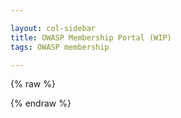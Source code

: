 ```yaml
---

layout: col-sidebar
title: OWASP Membership Portal (WIP)
tags: OWASP membership

---
```


<!-- rebuild 3 -->

<style>
[v-cloak] {display: none}

#member-qr {
  float:right;
  padding: 16px;
}

.label {
  font-weight: bold;
  margin-right: 8px;
}

.info, .multi-info {
  margin-bottom:16px;
  margin-left: 75px;
}

label {
  font-weight: bold;
  margin-right:8px;
}

button {
  margin-right: 16px;
}

.small {
  padding: 2px 8px;
}

.errors {
  padding-bottom: 24px;
  padding-top: 12px;
  border-top: 3px dotted red;
}
.error {
  font-weight:bold;
  color: darkred;
  border-left: 5px solid red;
  padding-left: 8px;
}

.info-section {
  border: 3px solid darkblue;
  border-radius: 8px;
  padding: 8px;
  margin-top: 40px;
}
.section-label {
  margin-top: -20px;
  background: white;
}
</style>

{% raw %}
  <div id="membership-portal-app" style="margin: 0px;" v-cloak>
   <div id='member-qr'>
   </div>
   <div id='errors' v-if='errors.length > 0'>
        <label>Please correct the following:</label>
        <template v-for='err in errors'>
              <template v-for='(value, name) in err'>
                <div class='error'>{{value}}</div>
              </template>
        </template>
   </div>
   <div id='member-not-found' v-if='!member_ready && mode==0 && !loading' >
      No membership was found or your membership has expired.  Please <a href="https://owasp.org/membership/"><button class='cta-button'>Join Us</button></a> <br>
      If you feel this message is in error, contact <a href='mailto:membership@owasp.com'>Member Services</a>
   </div>
   <div id='member-info' class='info-section' v-if='member_ready && mode==0'>
     <h3 class='section-label'>Welcome, {{ membership_data['name'] }}</h3>
     <br>
     <section v-if="membership_data['member_number']">
      <div class='label'>Member Number:</div><div class='info'>{{ membership_data['member_number'].substring(membership_data['member_number'].lastIndexOf('/') + 1) }}</div>
     </section>
     <section v-else>
      <div class='label'>Member Number:</div><div class='info'>Data not found.  Contact <a href='mailto:membership@owasp.com'>Member Services</a></div>
     </section>
     <div class='label'>Membership Type:</div>
     <section id='membership' v-if="membership_data['membership_type']">
        <div class='info'>{{ membership_data['membership_type'] }}</div>
        <div class='label'>Membership End:</div><div class='info'>{{ membership_data['membership_end'] }}</div>
        <div v-if="renewal_near"><a href='https://owasp.org/membership/'><button class='cta-button'>Renew Now</button></a></div>
        <div class='label' v-if="membership_data['membership_recurring']=='yes'">Manage <a href='#'>TODO: Provide link to Recurring Subscription</a></div>
     </section>
     <section v-else>
        <div>No membership data found.</div>
        <a href='https://owasp.org/membership/'><button class='cta-button'>Renew Now</button></a>
     </section>
     <div class='info-section'>
     <h3 class='section-label'>Personal Information</h3>
     <div class='label'>Email:</div>
     <div class='multi-info'>
      <template v-for="item in membership_data['emails']">
          <div class='sub-item'>{{ item['email'] }}</div>
      </template>
      <div class='label'>Address:</div>
      <div class='multi-info'>
        <div class='sub-item'>{{ member_street_address }}</div>
        <div class='sub-item'>{{ member_city_address}}</div>
        <div class='sub-item'>{{ member_state_address}}</div>
        <div class='sub-item'>{{member_postalcode_address}}</div>
        <div class='sub-item'>{{member_country_address}}</div>
      </div>
      <div class='label'>Phone:</div>
      <div class='multi-info'>
        <template v-for="item in membership_data['phone_numbers']">
            <div class='sub-item'>{{ item['number'] }}</div>
        </template>
      </div>
      <div><button class='cta-button' v-if="mode!=1" v-on:click="switchMode">Edit Personal Information</button></div>
    </div>
   </div>
   </div>
   <!--<form class="form-container" v-on:submit.prevent="saveInformation">-->


   <div id='member-edit' v-if='member_ready && mode==1'>
     <label for='memname'>Name:</label><input type='text' id='memname' v-model="membership_data['name']"/>
     <br>
     <label>Email:<button class='cta-button green small' v-on:click="addEmailItem()">+</button></label>
     <div class='multi-info'>
      <template v-for="item in membership_data['emails']" v-model="membership_data['emails']">
          <input class='sub-item' type='text' v-model="item['email']"/><button class='cta-button red small' v-on:click="removeEmailItem(item)">x</button><br>
      </template>
      </div>
      <label for='address'>Address:</label>
      <div class='multi-info' id='address'>
        <label for="street">Street:</label><input id='street' type='text' v-model="member_street_address"/><br>
        <label for='city'>City:</label><input id='city' type='text' v-model="member_city_address"/><br>
        <label for='state'>State:</label><input id='state' type='text' v-model="member_state_address"/><br>
        <label for='postal_code'>Postal Code:</label><input id='postal_code' type='text' v-model="member_postalcode_address"/><br>
        <label for='country'>Country:</label><input id='country' type='text' v-model="member_country_address"/>
      </div>
      <label>Phone:<button class='cta-button green small' v-on:click="addPhoneItem()">+</button></label>
      <div class='multi-info'>
        <template v-for="item in membership_data['phone_numbers']" v-model="membership_data['phone_numbers']">
            <input class='sub-item' type='text' v-model="item['number']"/><button class='cta-button red small' v-on:click="removePhoneItem(item)">x</button><br>
        </template>
      </div>
      <div><button class='cta-button' style='padding-right:25px;' v-if="mode!=0" v-on:click="switchMode">Cancel</button><button class='cta-button green' v-if="mode!=0" v-on:click="saveInformation()">Save</button></div>
   </div>
   <!--</form>-->
   <div id='loading' v-if='loading'>
      This may take a few moments...
      <button class='cta-button' style='width:80px;height:80px;'>
        <div class='spinner'>
          <div class='inner-spinner'></div>
        </div>
      </button>
   </div>
  </div>
{% endraw %}

<script src="https://js.stripe.com/v3"></script>
<script src="https://unpkg.com/vue"></script>
<script src="https://unpkg.com/axios/dist/axios.min.js"></script>

<script>
window.addEventListener('load', function() {
  new Vue({
    el: '#membership-portal-app',
    data: {
      loading: true,
      errors: [],
      membership_data: null,
      update_interval : null,
      mode: 0,
      saved_data: null,
    },
    created: function() {
        if(this.loading){
            const postData = {
            params: {
                authtoken: Cookies.get('CF_Authorization')
              }
            }
            axios.get('https://owaspadmin.azurewebsites.net/api/get-member-info?code=mWP6TjdDSJZOQIZQNtb2fUPuzuIamwaobBZUTnN24JEdtFybiTDl7A==', postData)
              .then(response => {
                  this.membership_data = response.data
                  this.loading=false
                  
                  this.$forceUpdate()
                  setTimeout(function(membership_data) { 
                      if(membership_data && membership_data['name']) {
                          el = kjua({text: membership_data['member_number']});
                          div = document.getElementById('member-qr');
                          if(div) {
                            div.appendChild(el)
                          }
                      }
                  }, 1000, this.membership_data)
              })
              .catch(err => {
                //this.errors.push({message : err })
                this.loading = false
                // for now assuming this is local testing
                
                this.membership_data = {}
                this.membership_data['membership_type'] = 'one'
                this.membership_data['name'] = 'Harold Test Data'
                this.membership_data['membership_end'] = '2021-04-22'
                this.membership_data['emails'] = [{'email':'harold.blankenship@owasp.com'},{'email':'kithwood@gmail.com'}]
                this.membership_data['phone_numbers']=[{'number':'5126443053'}]
                this.membership_data['membership_recurring']='no'
                this.membership_data['member_number'] = 'owasp.org'
                this.membership_data['address'] = {'street':'123 street', 'city':'My City', 'state':'My State', 'postal_code':'12345', 'country':'My Country'}
                this.membership_data['member-qr'] = 'https://owasp.org'
                
                setTimeout(function(membership_data) { 
                      if(membership_data && membership_data['name']) {
                          el = kjua({text: membership_data['member_number']});
                          div = document.getElementById('member-qr');
                          if(div) {
                            div.appendChild(el)
                          }
                      }
                  }, 1000, this.membership_data)
                  this.saved_data = JSON.parse(JSON.stringify(this.membership_data))
                
                this.$forceUpdate()
              })
        } // end if loading
     },
     computed: {
      member_ready: function() { return (!this.loading && this.membership_data != null && this.membership_data['name']) },
      member_street_address: function() {
          if(this.membership_data['address'] && this.membership_data['address']['street'])
            return this.membership_data['address']['street'];
           
          return '';
      },
      member_city_address: function() {
          if(this.membership_data['address'] && this.membership_data['address']['city'])
            return this.membership_data['address']['city'];
           
          return '';
      },
      member_state_address: function() {
          if(this.membership_data['address'] && this.membership_data['address']['state'])
            return this.membership_data['address']['state'];
           
          return '';
      },
      member_postalcode_address: function() {
          if(this.membership_data['address'] && this.membership_data['address']['postal_code'])
            return this.membership_data['address']['postal_code'];
           
          return '';
      },
      member_country_address: function() {
          if(this.membership_data['address'] && this.membership_data['address']['country'])
            return this.membership_data['address']['country'];
           
          return '';
      },
      renewal_near: function() { 
        if(this.membership_data['membership_end']){
          var dt = Date.parse(this.membership_data['membership_end'])
          var diff = Math.abs(dt - Date.now());
          return (diff / (1000 * 60 * 60 * 24)) < 30;
        }
        else
          return false;
      }
    },
    methods:{
      validate: function () {
        if(this.membership_data['name'].length <= 0) {
          error = { 'name':'Name must not be empty'}
          this.errors.push(error)
        }
        if(this.membership_data['emails'].length <= 0) {
          error = { 'email':'You must have at least one email.'}
          this.errors.push(error)
        }
        if(this.membership_data['phone_numbers'].length <= 0) {
          error = { 'email':'You must have at least one phone number.'}
          this.errors.push(error)
        }
        if(this.membership_data['address']['street'].length <= 0 ||
          this.membership_data['address']['city'].length <= 0 ||
          this.membership_data['address']['state'].length <= 0 ||
          this.membership_data['address']['postal_code'].length <= 0 ||
          this.membership_data['address']['country'].length <= 0) {

          error = { 'address':'Address must be complete.'}
          this.errors.push(error) 
        }

        return this.errors.length == 0
      },
      switchMode: function() { 
        this.mode = !this.mode
        if(this.saved_data) {
          this.membership_data = JSON.parse(JSON.stringify(this.saved_data))
        }
        this.errors = [] // why doesn't this set errors to empty?
        this.$forceUpdate()
        return false;
      },
      removePhoneItem: function(item) {
        if(this.membership_data['phone_numbers'].length <= 1) {
          error = { phone :'You must have at least one phone number.' }
          if(!this.errors.some(e => e.phone)) {
            this.errors.push(error)
          }
          this.$forceUpdate()
          return false;
        }
        
        this.membership_data['phone_numbers'].splice(this.membership_data['phone_numbers'].indexOf(item), 1)
        this.$forceUpdate()
        return false;
      },
      addPhoneItem: function() {
          this.errors = []
          this.membership_data['phone_numbers'].push({'number':''})
          this.$forceUpdate()
          return false;
      },
      removeEmailItem: function(item){
        if(this.membership_data['emails'].length <= 1) {
          error = { email :'You must have at least one email.' }
           if(!this.errors.some(e => e.email)) {
            this.errors.push(error)
          }
          this.$forceUpdate()
          return false;
        }

          this.membership_data['emails'].splice(this.membership_data['emails'].indexOf(item), 1)
          this.$forceUpdate()
          return false;
      },
      addEmailItem: function() {
          this.errors = []
          this.membership_data['emails'].push({'email':''})
          this.$forceUpdate()
          return false;
      },
      saveInformation: function() {
        this.$forceUpdate() 
        if(this.validate()){
          this.loading=true
          const postData = {
            params: {
                authtoken: Cookies.get('CF_Authorization'),
                membership_data: this.membership_data
              }
            }
          axios.get('https://owaspadmin.azurewebsites.net/api/update-member-info?code=NRBl9EyVfVJYZCos5BuhquJ8KlPj/X35Isl7kNj6uk0Zr88xhPJZ5A==', postData)
              .then(response => {
                  this.loading=false
                  this.mode = 0
                  this.$forceUpdate()
              })
              .catch(err => {
                //this.errors.push({message : 'These are not the droids you are looking for' })
                this.loading = false
                error = { 'error':err }
                this.errors.push(error)
                this.mode = 0
                this.$forceUpdate()
              })
        } 
      }
    } // end methods
  }) // end Vue
}, false) // end addEventListener
</script>
